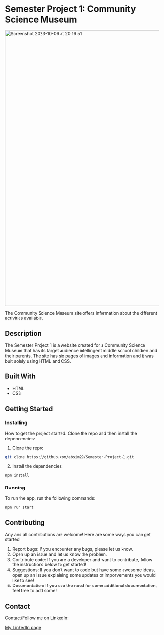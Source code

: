 # Semester Project 1: Community Science Museum

<img width="900" alt="Screenshot 2023-10-06 at 20 16 51" src="https://github.com/absim29/Semester-Project-1/assets/119533465/10f1cde9-aadc-49af-b5d2-0438143f5803">

The Community Science Museum site offers information about the different activities available.

## Description

The Semester Project 1 is a website created for a Community Science Museum that has its target audience intellingent middle school children and their parents. The site has six pages of images and information and it was buit solely using HTML and CSS.


## Built With

- HTML
- CSS


## Getting Started

### Installing

How to get the project started. Clone the repo and then install the dependencies:

1. Clone the repo:

```bash
git clone https://github.com/absim29/Semester-Project-1.git
```

2. Install the dependencies:

```
npm install
```

### Running


To run the app, run the following commands:

```bash
npm run start
```

## Contributing

Any and all contributions are welcome! Here are some ways you can get started:

1. Report bugs: If you encounter any bugs, please let us know.
2. Open up an issue and let us know the problem.
3. Contribute code: If you are a developer and want to contribute, follow the instructions below to get started!
4. Suggestions: If you don't want to code but have some awesome ideas, open up an issue explaining some updates or imporvements you would like to see!
5. Documentation: If you see the need for some additional documentation, feel free to add some!

## Contact

Contact/Follow me on LinkedIn:

[My LinkedIn page](https://www.linkedin.com/in/andreea-bianca-simon-front-end-dev/)


